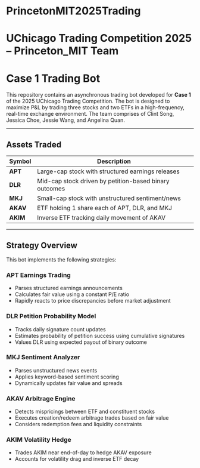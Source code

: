 # PrincetonMIT2025Trading
# UChicago Trading Competition 2025 – Princeton_MIT Team
# Case 1 Trading Bot

This repository contains an asynchronous trading bot developed for **Case 1** of the 2025 UChicago Trading Competition. The bot is designed to maximize P&L by trading three stocks and two ETFs in a high-frequency, real-time exchange environment. The team comprises of Clint Song, Jessica Choe, Jessie Wang, and Angelina Quan.

---

## Assets Traded

| Symbol | Description |
|--------|-------------|
| **APT** | Large-cap stock with structured earnings releases |
| **DLR** | Mid-cap stock driven by petition-based binary outcomes |
| **MKJ** | Small-cap stock with unstructured sentiment/news |
| **AKAV** | ETF holding 1 share each of APT, DLR, and MKJ |
| **AKIM** | Inverse ETF tracking daily movement of AKAV |

---

## Strategy Overview

This bot implements the following strategies:

### APT Earnings Trading
- Parses structured earnings announcements
- Calculates fair value using a constant P/E ratio
- Rapidly reacts to price discrepancies before market adjustment

### DLR Petition Probability Model
- Tracks daily signature count updates
- Estimates probability of petition success using cumulative signatures
- Values DLR using expected payout of binary outcome

### MKJ Sentiment Analyzer
- Parses unstructured news events
- Applies keyword-based sentiment scoring
- Dynamically updates fair value and spreads

### AKAV Arbitrage Engine
- Detects mispricings between ETF and constituent stocks
- Executes creation/redeem arbitrage trades based on fair value
- Considers redemption fees and liquidity constraints

### AKIM Volatility Hedge
- Trades AKIM near end-of-day to hedge AKAV exposure
- Accounts for volatility drag and inverse ETF decay
